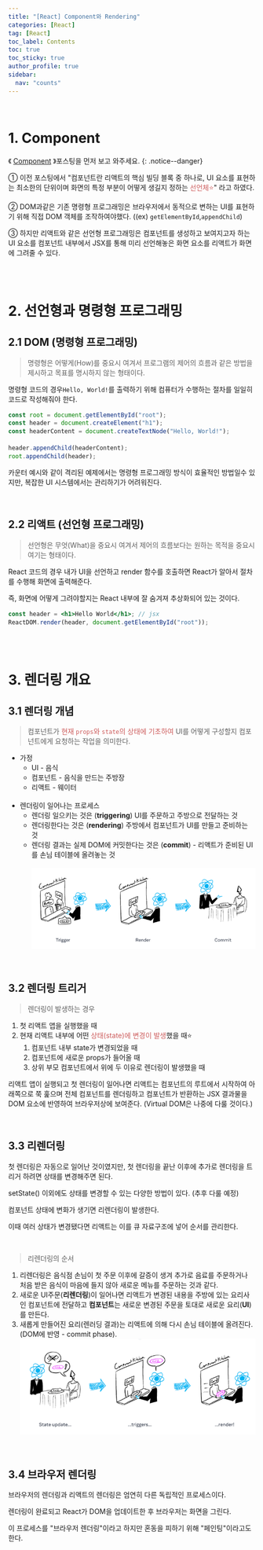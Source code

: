 ```yaml
---
title: "[React] Component와 Rendering"
categories: [React]
tag: [React]
toc_label: Contents
toc: true
toc_sticky: true
author_profile: true
sidebar:
  nav: "counts"
---
```


<br>

# 1. Component

《 [Component](https://mynamesieun.github.io/react/Component/) 》포스팅을 먼저 보고 와주세요.
{: .notice--danger}

① 이전 포스팅에서 "컴포넌트란 리액트의 핵심 빌딩 블록 중 하나로, UI 요소를 표현하는 최소한의 단위이며 화면의 특정 부분이 어떻게 생길지 정하는 <span style="color:indianred">선언체⭐</span>" 라고 하였다.

② DOM과같은 기존 명령형 프로그래밍은 브라우저에서 동적으로 변하는 UI를 표현하기 위해 직접 DOM 객체를 조작하여야했다. ((ex) `getElementById`,`appendChild`)

③ 하지만 리액트와 같은 선언형 프로그래밍은 컴포넌트를 생성하고 보여지고자 하는 UI 요소를 컴포넌트 내부에서 JSX를 통해 미리 선언해놓은 화면 요소를 리액트가 화면에 그려줄 수 있다.

<br><br>

# 2. 선언형과 명령형 프로그래밍

## 2.1 DOM (명령형 프로그래밍)

> 명령형은 어떻게(How)를 중요시 여겨서 프로그램의 제어의 흐름과 같은 방법을 제시하고 목표를 명시하지 않는 형태이다.

명령형 코드의 경우`Hello, World!`를 출력하기 위해 컴퓨터가 수행하는 절차를 일일히 코드로 작성해줘야 한다.

```jsx
const root = document.getElementById("root");
const header = document.createElement("h1");
const headerContent = document.createTextNode("Hello, World!");

header.appendChild(headerContent);
root.appendChild(header);
```

카운터 예시와 같이 격리된 예제에서는 명령형 프로그래밍 방식이 효율적인 방법일수 있지만, 복잡한 UI 시스템에서는 관리하기가 어려워진다.

<br>

## 2.2 리액트 (선언형 프로그래밍)

> 선언형은 무엇(What)을 중요시 여겨서 제어의 흐름보다는 원하는 목적을 중요시 여기는 형태이다.

React 코드의 경우 내가 UI을 선언하고 render 함수를 호출하면 React가 알아서 절차를 수행해 화면에 출력해준다.

즉, 화면에 어떻게 그려야할지는 React 내부에 잘 숨겨져 추상화되어 있는 것이다.

```jsx
const header = <h1>Hello World</h1>; // jsx
ReactDOM.render(header, document.getElementById("root"));
```

<br><br>

# 3. 렌더링 개요

## 3.1 렌더링 개념

> 컴포넌트가 <span style="color:indianred">현재 `props`와 `state`의 상태에 기초하여</span> UI를 어떻게 구성할지 컴포넌트에게 요청하는 작업을 의미한다.

- 가정
  - UI - 음식
  - 컴포넌트 - 음식을 만드는 주방장
  - 리액트 - 웨이터
    <br> <br>
- 렌더링이 일어나는 프로세스
  - 렌더링 일으키는 것은 (**triggering**) UI를 주문하고 주방으로 전달하는 것
  - 렌더링한다는 것은 (**rendering**) 주방에서 컴포넌트가 UI를 만들고 준비하는 것
  - 렌더링 결과는 실제 DOM에 커밋한다는 것은 (**commit**) - 리액트가 준비된 UI를 손님 테이블에 올려놓는 것 <br> <br>
    ![](/assets/images/2024/2024-01-18-11-29-40.png)

<br>

## 3.2 렌더링 트리거

> 렌더링이 발생하는 경우

1. 첫 리액트 앱을 실행했을 때
2. 현재 리액트 내부에 어떤 <span style="color:indianred">상태(state)에 변경이 발생</span>했을 때⭐
   1. 컴포넌트 내부 state가 변경되었을 때
   2. 컴포넌트에 새로운 props가 들어올 때
   3. 상위 부모 컴포넌트에서 위에 두 이유로 렌더링이 발생했을 때

리액트 앱이 실행되고 첫 렌더링이 일어나면 리액트는 컴포넌트의 루트에서 시작하여 아래쪽으로 쭉 훑으며 전체 컴포넌트를 렌더링하고 컴포넌트가 반환하는 JSX 결과물을 DOM 요소에 반영하여 브라우저상에 보여준다. (Virtual DOM은 나중에 다룰 것이다.)

<br>

## 3.3 리렌더링

첫 렌더링은 자동으로 일어난 것이였지만, 첫 렌더링을 끝난 이후에 추가로 렌더링을 트리거 하려면 상태를 변경해주면 된다.

setState() 이외에도 상태를 변경할 수 있는 다양한 방법이 있다. (추후 다룰 예정)

컴포넌트 상태에 변화가 생기면 리렌더링이 발생한다.

이때 여러 상태가 변경됐다면 리액트는 이를 큐 자료구조에 넣어 순서를 관리한다.

<br>

> 리렌더링의 순서

1. 리렌더링은 음식점 손님이 첫 주문 이후에 갈증이 생겨 추가로 음료를 주문하거나 처음 받은 음식이 마음에 들지 않아 새로운 메뉴를 주문하는 것과 같다.
2. 새로운 UI주문(**리렌더링**)이 일어나면 리액트가 변경된 내용을 주방에 있는 요리사인 컴포넌트에 전달하고 **컴포넌트**는 새로운 변경된 주문을 토대로 새로운 요리(**UI**)를 만든다.
3. 새롭게 만들어진 요리(렌러딩 결과)는 리액트에 의해 다시 손님 테이블에 올려진다.(DOM에 반영 - commit phase).
   ![](/assets/images/2024/2024-01-18-11-30-01.png)

<br>

## 3.4 브라우저 렌더링

브라우저의 렌더링과 리액트의 렌더링은 엄연히 다른 독립적인 프로세스이다.

렌더링이 완료되고 React가 DOM을 업데이트한 후 브라우저는 화면을 그린다.

이 프로세스를 "브라우저 렌더링"이라고 하지만 혼동을 피하기 위해 "페인팅"이라고도 한다.

<br>

